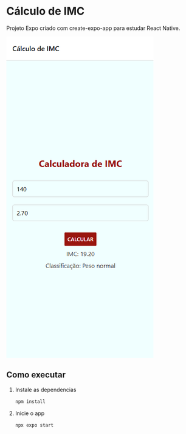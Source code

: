 # Cálculo de IMC

Projeto Expo criado com create-expo-app para estudar React Native.

![Screenshot](./assets/images/cell1.png)

## Como executar

1. Instale as dependencias

   ```bash
   npm install
   ```

2. Inicie o app

   ```bash
   npx expo start
   ```